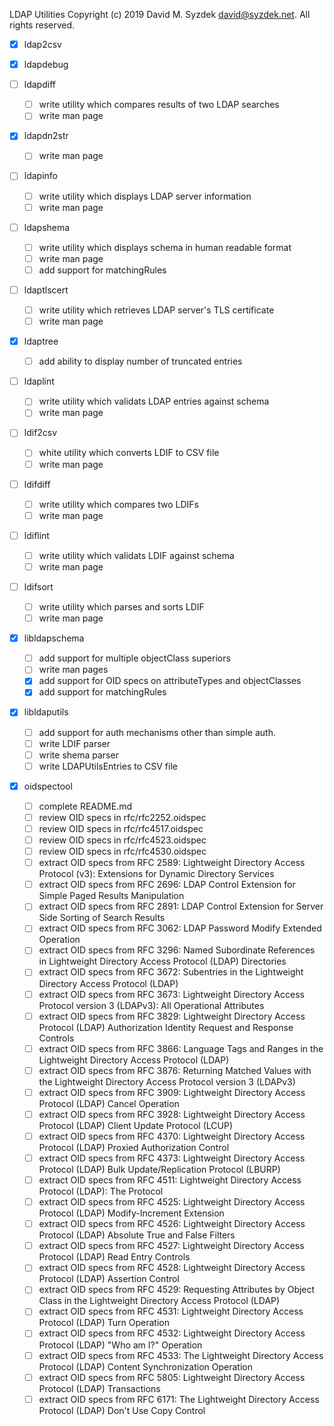 
LDAP Utilities
Copyright (c) 2019 David M. Syzdek <david@syzdek.net>.
All rights reserved.

   - [x] ldap2csv

   - [x] ldapdebug

   - [ ] ldapdiff
     - [ ] write utility which compares results of two LDAP searches
     - [ ] write man page

   - [x] ldapdn2str
     - [ ] write man page

   - [ ] ldapinfo
     - [ ] write utility which displays LDAP server information
     - [ ] write man page

   - [ ] ldapshema
     - [ ] write utility which displays schema in human readable format
     - [ ] write man page
     - [ ] add support for matchingRules

   - [ ] ldaptlscert
     - [ ] write utility which retrieves LDAP server's TLS certificate
     - [ ] write man page

   - [x] ldaptree
     - [ ] add ability to display number of truncated entries

   - [ ] ldaplint
     - [ ] write utility which validats LDAP entries against schema
     - [ ] write man page

   - [ ] ldif2csv
     - [ ] white utility which converts LDIF to CSV file
     - [ ] write man page

   - [ ] ldifdiff
     - [ ] write utility which compares two LDIFs
     - [ ] write man page

   - [ ] ldiflint
     - [ ] write utility which validats LDIF against schema
     - [ ] write man page

   - [ ] ldifsort
     - [ ] write utility which parses and sorts LDIF
     - [ ] write man page

   - [x] libldapschema
     - [ ] add support for multiple objectClass superiors
     - [ ] write man pages
     - [x] add support for OID specs on attributeTypes and objectClasses
     - [x] add support for matchingRules

   - [x] libldaputils
     - [ ] add support for auth mechanisms other than simple auth.
     - [ ] write LDIF parser
     - [ ] write shema parser
     - [ ] write LDAPUtilsEntries to CSV file

   - [x] oidspectool
      - [ ] complete README.md
      - [ ] review OID specs in rfc/rfc2252.oidspec
      - [ ] review OID specs in rfc/rfc4517.oidspec
      - [ ] review OID specs in rfc/rfc4523.oidspec
      - [ ] review OID specs in rfc/rfc4530.oidspec
      - [ ] extract OID specs from RFC 2589: Lightweight Directory Access Protocol (v3): Extensions for Dynamic Directory Services
      - [ ] extract OID specs from RFC 2696: LDAP Control Extension for Simple Paged Results Manipulation
      - [ ] extract OID specs from RFC 2891: LDAP Control Extension for Server Side Sorting of Search Results
      - [ ] extract OID specs from RFC 3062: LDAP Password Modify Extended Operation
      - [ ] extract OID specs from RFC 3296: Named Subordinate References in Lightweight Directory Access Protocol (LDAP) Directories
      - [ ] extract OID specs from RFC 3672: Subentries in the Lightweight Directory Access Protocol (LDAP)
      - [ ] extract OID specs from RFC 3673: Lightweight Directory Access Protocol version 3 (LDAPv3): All Operational Attributes
      - [ ] extract OID specs from RFC 3829: Lightweight Directory Access Protocol (LDAP) Authorization Identity Request and Response Controls
      - [ ] extract OID specs from RFC 3866: Language Tags and Ranges in the Lightweight Directory Access Protocol (LDAP)
      - [ ] extract OID specs from RFC 3876: Returning Matched Values with the Lightweight Directory Access Protocol version 3 (LDAPv3)
      - [ ] extract OID specs from RFC 3909: Lightweight Directory Access Protocol (LDAP) Cancel Operation
      - [ ] extract OID specs from RFC 3928: Lightweight Directory Access Protocol (LDAP) Client Update Protocol (LCUP)
      - [ ] extract OID specs from RFC 4370: Lightweight Directory Access Protocol (LDAP) Proxied Authorization Control
      - [ ] extract OID specs from RFC 4373: Lightweight Directory Access Protocol (LDAP) Bulk Update/Replication Protocol (LBURP)
      - [ ] extract OID specs from RFC 4511: Lightweight Directory Access Protocol (LDAP): The Protocol
      - [ ] extract OID specs from RFC 4525: Lightweight Directory Access Protocol (LDAP) Modify-Increment Extension
      - [ ] extract OID specs from RFC 4526: Lightweight Directory Access Protocol (LDAP) Absolute True and False Filters
      - [ ] extract OID specs from RFC 4527: Lightweight Directory Access Protocol (LDAP) Read Entry Controls
      - [ ] extract OID specs from RFC 4528: Lightweight Directory Access Protocol (LDAP) Assertion Control
      - [ ] extract OID specs from RFC 4529: Requesting Attributes by Object Class in the Lightweight Directory Access Protocol (LDAP)
      - [ ] extract OID specs from RFC 4531: Lightweight Directory Access Protocol (LDAP) Turn Operation
      - [ ] extract OID specs from RFC 4532: Lightweight Directory Access Protocol (LDAP) "Who am I?" Operation
      - [ ] extract OID specs from RFC 4533: The Lightweight Directory Access Protocol (LDAP) Content Synchronization Operation
      - [ ] extract OID specs from RFC 5805: Lightweight Directory Access Protocol (LDAP) Transactions
      - [ ] extract OID specs from RFC 6171: The Lightweight Directory Access Protocol (LDAP) Don't Use Copy Control
